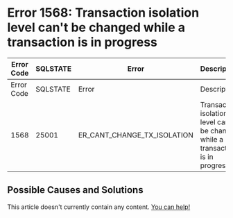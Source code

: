 
# Error 1568: Transaction isolation level can't be changed while a transaction is in progress


| Error Code | SQLSTATE | Error | Description |
| --- | --- | --- | --- |
| Error Code | SQLSTATE | Error | Description |
| 1568 | 25001 | ER_CANT_CHANGE_TX_ISOLATION | Transaction isolation level can't be changed while a transaction is in progress |




## Possible Causes and Solutions


This article doesn't currently contain any content. [You can help!](/kb/en/writing-and-editing-knowledge-base-articles/)

